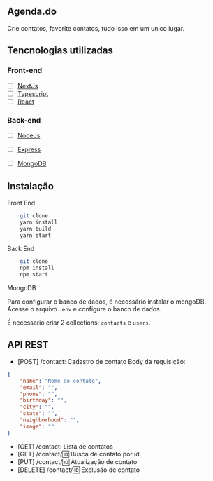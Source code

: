 ## Agenda.do

Crie contatos, favorite contatos, tudo isso em um unico lugar.

## Tencnologias utilizadas

### Front-end

- [ ] [NextJs](https://nextjs.org/)
- [ ] [Typescript](https://www.typescriptlang.org/)
- [ ] [React](https://reactjs.org/)

### Back-end

- [ ] [NodeJs](https://nodejs.org/)
- [ ] [Express](https://expressjs.com/)
- [ ] [MongoDB](https://www.mongodb.com/)


## Instalação

Front End
```bash
    git clone 
    yarn install
    yarn build
    yarn start
```
Back End
```bash
    git clone 
    npm install
    npm start
```

MongoDB

Para configurar o banco de dados, é necessário instalar o mongoDB.
Acesse o arquivo `.env` e configure o banco de dados.

É necessario criar 2 collections: `contacts` e `users`.

## API REST

- [POST] /contact: Cadastro de contato
  Body da requisição:
```json
{
    "name": "Nome do contato",
    "email": "",
    "phone": "",
    "birthday": "",
    "city": "",
    "state": "",
    "neighborhood": "",
    "image": ""
}
```
- [GET] /contact: Lista de contatos
- [GET] /contact/:id: Busca de contato por id
- [PUT] /contact/:id: Atualização de contato
- [DELETE] /contact/:id: Exclusão de contato

